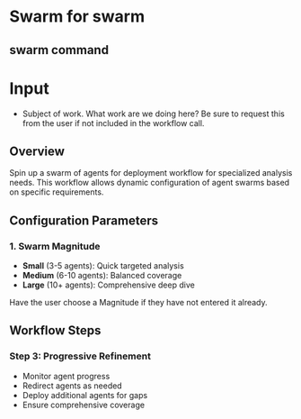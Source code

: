 # Swarm for swarm

## swarm command

# Input
- Subject of work. What work are we doing here?
Be sure to request this from the user if not included in the workflow call.

## Overview
Spin up a swarm of agents for deployment workflow for specialized analysis needs. This workflow allows dynamic configuration of agent swarms based on specific requirements.

## Configuration Parameters

### 1. Swarm Magnitude
- **Small** (3-5 agents): Quick targeted analysis
- **Medium** (6-10 agents): Balanced coverage
- **Large** (10+ agents): Comprehensive deep dive

Have the user choose a Magnitude if they have not entered it already.

## Workflow Steps

### Step 3: Progressive Refinement
- Monitor agent progress
- Redirect agents as needed
- Deploy additional agents for gaps
- Ensure comprehensive coverage
